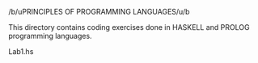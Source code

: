 /b/uPRINCIPLES OF PROGRAMMING LANGUAGES/u/b

This directory contains coding exercises done in HASKELL and PROLOG programming languages.

Lab1.hs

